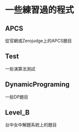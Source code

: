 # 一些練習過的程式


## APCS
   從官網或Zerojudge上的APCS題目
## Test
   一些演算法測試
## DynamicPrograming
   一些DP題目
## Level_B
   台中女中解題系統上的題目

